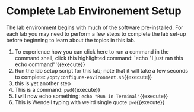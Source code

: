 # Complete Lab Environement Setup
The lab environment begins with much of the software pre-installed. For each lab you may need to perform a few steps to complete the lab set-up before beginning to learn about the topics in this lab.
1. To experience how you can click here to run a command in the command shell, click this highlighted command: `echo "I just ran this echo command"'{{execute}}
2. Run the lab setup script for this lab; note that it will take a few seconds to complete: `/opt/configure-environment.sh`{{execute}}
3. this is yet another step
4. This is a command: `pwd`{{execute}}
5. I will now echo something: `echo "Run in Terminal"`{{execute}}
6. This is Wendell typing with weird single quote `pwd`{{execute}}